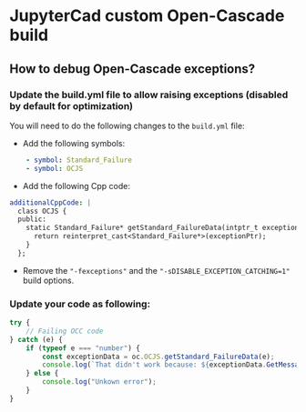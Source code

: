 # JupyterCad custom Open-Cascade build

## How to debug Open-Cascade exceptions?

### Update the build.yml file to allow raising exceptions (disabled by default for optimization)

You will need to do the following changes to the `build.yml` file:

- Add the following symbols:
```yml
    - symbol: Standard_Failure
    - symbol: OCJS
```

- Add the following Cpp code:
```yml
additionalCppCode: |
  class OCJS {
  public:
    static Standard_Failure* getStandard_FailureData(intptr_t exceptionPtr) {
      return reinterpret_cast<Standard_Failure*>(exceptionPtr);
    }
  };
```

- Remove the `"-fexceptions"` and the `"-sDISABLE_EXCEPTION_CATCHING=1"` build options.

### Update your code as following:

```javascript
try {
    // Failing OCC code
} catch (e) {
    if (typeof e === "number") {
        const exceptionData = oc.OCJS.getStandard_FailureData(e);
        console.log(`That didn't work because: ${exceptionData.GetMessageString()}`);
    } else {
        console.log("Unkown error");
    }
}
```
